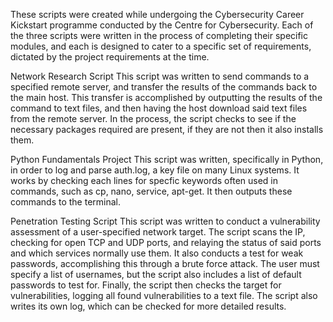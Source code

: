These scripts were created while undergoing the Cybersecurity Career Kickstart programme conducted by the Centre for Cybersecurity. Each of the three scripts were written in the process of completing their specific modules, and each is designed to cater to a specific set of requirements, dictated by the project requirements at the time.

Network Research  Script
This script was written to send commands to a specified remote server, and transfer the results of the commands back to the main host. This transfer is accomplished by outputting the results of the command to text files, and then having the host download said text files from the remote server. In the process, the script checks to see if the necessary packages required are present, if they are not then it also installs them.

Python Fundamentals Project
This script was written, specifically in Python, in order to log and parse auth.log, a key file on many Linux systems. It works by checking each lines for specfic keywords often used in commands, such as cp, nano, service, apt-get. It then outputs these commands to the terminal.

Penetration Testing Script
This script was written to conduct a vulnerability assessment of a user-specified network target. The script scans the IP, checking for open TCP and UDP ports, and relaying the status of said ports and which services normally use them. It also conducts a test for weak passwords, accomplishing this through a brute force attack. The user must specify a list of usernames, but the script also includes a list of default passwords to test for. Finally, the script then checks the target for vulnerabilities, logging all found vulnerabilities to a text file. The script also writes its own log, which can be checked for more detailed results.
